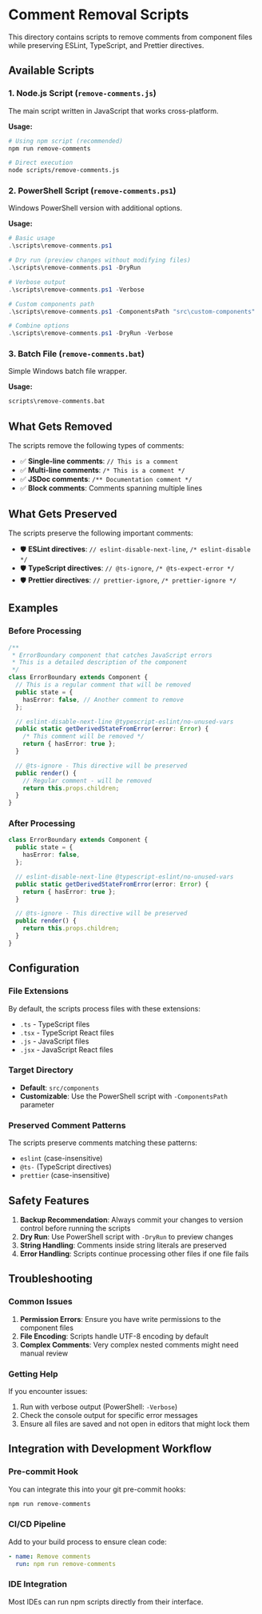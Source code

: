 # Comment Removal Scripts

This directory contains scripts to remove comments from component files while preserving ESLint, TypeScript, and Prettier directives.

## Available Scripts

### 1. Node.js Script (`remove-comments.js`)
The main script written in JavaScript that works cross-platform.

**Usage:**
```bash
# Using npm script (recommended)
npm run remove-comments

# Direct execution
node scripts/remove-comments.js
```

### 2. PowerShell Script (`remove-comments.ps1`)
Windows PowerShell version with additional options.

**Usage:**
```powershell
# Basic usage
.\scripts\remove-comments.ps1

# Dry run (preview changes without modifying files)
.\scripts\remove-comments.ps1 -DryRun

# Verbose output
.\scripts\remove-comments.ps1 -Verbose

# Custom components path
.\scripts\remove-comments.ps1 -ComponentsPath "src\custom-components"

# Combine options
.\scripts\remove-comments.ps1 -DryRun -Verbose
```

### 3. Batch File (`remove-comments.bat`)
Simple Windows batch file wrapper.

**Usage:**
```cmd
scripts\remove-comments.bat
```

## What Gets Removed

The scripts remove the following types of comments:

- ✅ **Single-line comments**: `// This is a comment`
- ✅ **Multi-line comments**: `/* This is a comment */`
- ✅ **JSDoc comments**: `/** Documentation comment */`
- ✅ **Block comments**: Comments spanning multiple lines

## What Gets Preserved

The scripts preserve the following important comments:

- 🛡️ **ESLint directives**: `// eslint-disable-next-line`, `/* eslint-disable */`
- 🛡️ **TypeScript directives**: `// @ts-ignore`, `/* @ts-expect-error */`
- 🛡️ **Prettier directives**: `// prettier-ignore`, `/* prettier-ignore */`

## Examples

### Before Processing
```typescript
/**
 * ErrorBoundary component that catches JavaScript errors
 * This is a detailed description of the component
 */
class ErrorBoundary extends Component {
  // This is a regular comment that will be removed
  public state = {
    hasError: false, // Another comment to remove
  };

  // eslint-disable-next-line @typescript-eslint/no-unused-vars
  public static getDerivedStateFromError(error: Error) {
    /* This comment will be removed */
    return { hasError: true };
  }

  // @ts-ignore - This directive will be preserved
  public render() {
    // Regular comment - will be removed
    return this.props.children;
  }
}
```

### After Processing
```typescript
class ErrorBoundary extends Component {
  public state = {
    hasError: false,
  };

  // eslint-disable-next-line @typescript-eslint/no-unused-vars
  public static getDerivedStateFromError(error: Error) {
    return { hasError: true };
  }

  // @ts-ignore - This directive will be preserved
  public render() {
    return this.props.children;
  }
}
```

## Configuration

### File Extensions
By default, the scripts process files with these extensions:
- `.ts` - TypeScript files
- `.tsx` - TypeScript React files
- `.js` - JavaScript files
- `.jsx` - JavaScript React files

### Target Directory
- **Default**: `src/components`
- **Customizable**: Use the PowerShell script with `-ComponentsPath` parameter

### Preserved Comment Patterns
The scripts preserve comments matching these patterns:
- `eslint` (case-insensitive)
- `@ts-` (TypeScript directives)
- `prettier` (case-insensitive)

## Safety Features

1. **Backup Recommendation**: Always commit your changes to version control before running the scripts
2. **Dry Run**: Use PowerShell script with `-DryRun` to preview changes
3. **String Handling**: Comments inside string literals are preserved
4. **Error Handling**: Scripts continue processing other files if one file fails

## Troubleshooting

### Common Issues

1. **Permission Errors**: Ensure you have write permissions to the component files
2. **File Encoding**: Scripts handle UTF-8 encoding by default
3. **Complex Comments**: Very complex nested comments might need manual review

### Getting Help

If you encounter issues:
1. Run with verbose output (PowerShell: `-Verbose`)
2. Check the console output for specific error messages
3. Ensure all files are saved and not open in editors that might lock them

## Integration with Development Workflow

### Pre-commit Hook
You can integrate this into your git pre-commit hooks:
```bash
npm run remove-comments
```

### CI/CD Pipeline
Add to your build process to ensure clean code:
```yaml
- name: Remove comments
  run: npm run remove-comments
```

### IDE Integration
Most IDEs can run npm scripts directly from their interface.
